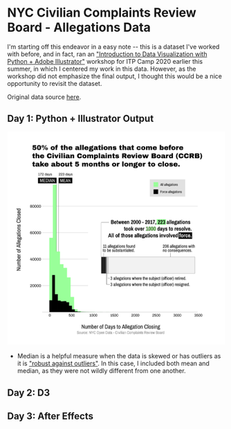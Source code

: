 # NYC Civilian Complaints Review Board - Allegations Data

I'm starting off this endeavor in a easy note -- this is a dataset I've worked with before, and in fact, ran an ["Introduction to Data Visualization with Python + Adobe Illustrator"](https://docs.google.com/presentation/d/1X69-d6EAPBBf_ncV0V0-MEO6IY-PXmATZFJpgkoc1Yo/edit#slide=id.g888cfe5bb7_1_39) workshop for ITP Camp 2020 earlier this summer, in which I centered my work in this data. However, as the workshop did not emphasize the final output, I thought this would be a nice opportunity to revisit the dataset. 

Original data source [here](https://data.cityofnewyork.us/Public-Safety/Civilian-Complaint-Review-Board-CCRB-Allegations-C/xyq2-jjkn). 

## Day 1: Python + Illustrator Output

![Histogram chart showing distribution of the number days it took to close allegations before the CCRB.](output/final-chart.png)

* Median is a helpful measure when the data is skewed or has outliers as it is ["robust against outliers"](https://www.clinfo.eu/mean-median/). In this case, I included both mean and median, as they were not wildly different from one another. 

## Day 2: D3


## Day 3: After Effects